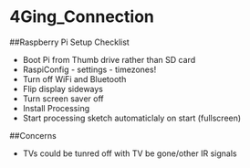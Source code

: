 # 4Ging_Connection


##Raspberry Pi Setup Checklist

* Boot Pi from Thumb drive rather than SD card
* RaspiConfig - settings - timezones!
* Turn off WiFi and Bluetooth
* Flip display sideways 
* Turn screen saver off
* Install Processing 
* Start processing sketch automaticlaly on start (fullscreen) 

##Concerns

* TVs could be tunred off with TV be gone/other IR signals 
